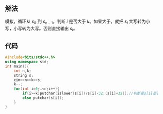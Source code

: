 ## 解法
模拟，循环从 $s_0$ 到 $s_{n-1}$，判断 $i$ 是否大于 $k$。如果大于，就把 $s_i$ 大写转为小写，小写转为大写。否则直接输出 $s_i$。

## 代码
```cpp
#include<bits/stdc++.h>
using namespace std;
int main(){
    int n,k;
    string s;
    cin>>n>>k>>s;
    k--;
    for(int i=0;i<n;i++){
        if(i>=k)putchar(islower(s[i])?s[i]-32:(s[i]+32));//判断是s[i]是否为小写字母
        else putchar(s[i]);
    }
}
```